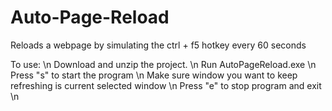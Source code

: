 # Auto-Page-Reload
Reloads a webpage by simulating the ctrl + f5 hotkey every 60 seconds

To use: \n
  Download and unzip the project. \n
  Run AutoPageReload.exe \n
  Press "s" to start the program \n 
  Make sure window you want to keep refreshing is current selected window \n
  Press "e" to stop program and exit \n
